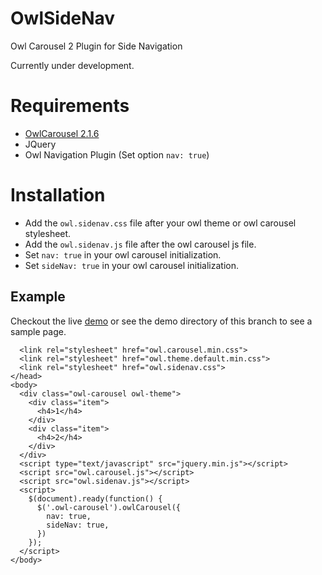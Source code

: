 # OwlSideNav
Owl Carousel 2 Plugin for Side Navigation

Currently under development.

# Requirements
- [OwlCarousel 2.1.6](http://www.owlcarousel.owlgraphic.com/)
- JQuery
- Owl Navigation Plugin (Set option `nav: true`)

# Installation
- Add the `owl.sidenav.css` file after your owl theme or owl carousel stylesheet.
- Add the `owl.sidenav.js` file after the owl carousel js file.
- Set `nav: true` in your owl carousel initialization.
- Set `sideNav: true` in your owl carousel initialization.

## Example
Checkout the live [demo](https://mrsdohpaz.github.io/OwlSideNav/) or see the demo directory of this branch to see a sample page.

```
  <link rel="stylesheet" href="owl.carousel.min.css">
  <link rel="stylesheet" href="owl.theme.default.min.css">
  <link rel="stylesheet" href="owl.sidenav.css">
</head>
<body>
  <div class="owl-carousel owl-theme">
    <div class="item">
      <h4>1</h4>
    </div>
    <div class="item">
      <h4>2</h4>
    </div>
  </div>
  <script type="text/javascript" src="jquery.min.js"></script>
  <script src="owl.carousel.js"></script>
  <script src="owl.sidenav.js"></script>
  <script>
    $(document).ready(function() {
      $('.owl-carousel').owlCarousel({
        nav: true,
        sideNav: true,
      })
    });
  </script>
</body>
```
